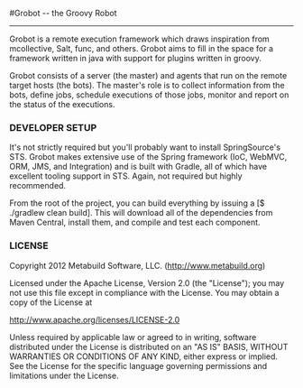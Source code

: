 #Grobot -- the Groovy Robot

***

Grobot is a remote execution framework which draws inspiration from mcollective, Salt, func, and others. Grobot aims to fill in the space for a framework written in java with support for plugins written in groovy. 

Grobot consists of a server (the master) and agents that run on the remote target hosts (the bots). The master's role is to collect information from the bots, define jobs, schedule executions of those jobs, monitor and report on the status of the executions.
 
### DEVELOPER SETUP
It's not strictly required but you'll probably want to install SpringSource's STS. Grobot makes extensive use of the Spring framework (IoC, WebMVC, ORM, JMS, and Integration) and is built with Gradle, all of which have excellent tooling support in STS.  Again, not required but highly recommended.

From the root of the project, you can build everything by issuing a [$ ./gradlew clean build]. This will download all of the dependencies from Maven Central, install them, and compile and test each component.


### LICENSE
Copyright 2012 Metabuild Software, LLC. (http://www.metabuild.org)

Licensed under the Apache License, Version 2.0 (the "License");
you may not use this file except in compliance with the License.
You may obtain a copy of the License at

 http://www.apache.org/licenses/LICENSE-2.0

Unless required by applicable law or agreed to in writing, software
distributed under the License is distributed on an "AS IS" BASIS,
WITHOUT WARRANTIES OR CONDITIONS OF ANY KIND, either express or implied.
See the License for the specific language governing permissions and
limitations under the License.

